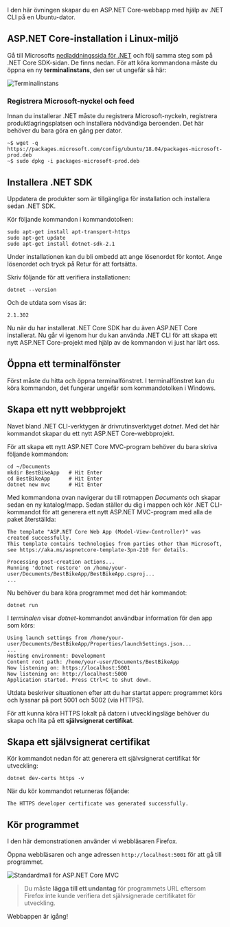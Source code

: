 I den här övningen skapar du en ASP.NET Core-webbapp med hjälp av .NET CLI på en Ubuntu-dator.

## <a name="aspnet-core-installation-on-linux-environment"></a>ASP.NET Core-installation i Linux-miljö

Gå till Microsofts [nedladdningssida för .NET](https://www.microsoft.com/net/download) och följ samma steg som på .NET Core SDK-sidan. De finns nedan. För att köra kommandona måste du öppna en ny **terminalinstans**, den ser ut ungefär så här:

![Terminalinstans](../media-draft/5-terminal-instance.PNG)

### <a name="register-microsoft-key-and-feed"></a>Registrera Microsoft-nyckel och feed

Innan du installerar .NET måste du registrera Microsoft-nyckeln, registrera produktlagringsplatsen och installera nödvändiga beroenden. Det här behöver du bara göra en gång per dator.

```console
~$ wget -q https://packages.microsoft.com/config/ubuntu/18.04/packages-microsoft-prod.deb
~$ sudo dpkg -i packages-microsoft-prod.deb
```

## <a name="install-the-net-sdk"></a>Installera .NET SDK

Uppdatera de produkter som är tillgängliga för installation och installera sedan .NET SDK.

Kör följande kommandon i kommandotolken:

```console
sudo apt-get install apt-transport-https
sudo apt-get update
sudo apt-get install dotnet-sdk-2.1
```

Under installationen kan du bli ombedd att ange lösenordet för kontot. Ange lösenordet och tryck på Retur för att fortsätta.

Skriv följande för att verifiera installationen:

```console
dotnet --version
```

Och de utdata som visas är:

```console
2.1.302
```

Nu när du har installerat .NET Core SDK har du även ASP.NET Core installerat. Nu går vi igenom hur du kan använda .NET CLI för att skapa ett nytt ASP.NET Core-projekt med hjälp av de kommandon vi just har lärt oss.

## <a name="open-a-terminal-window"></a>Öppna ett terminalfönster

Först måste du hitta och öppna terminalfönstret. I terminalfönstret kan du köra kommandon, det fungerar ungefär som kommandotolken i Windows.

## <a name="create-a-new-web-project"></a>Skapa ett nytt webbprojekt

Navet bland .NET CLI-verktygen är drivrutinsverktyget *dotnet*. Med det här kommandot skapar du ett nytt ASP.NET Core-webbprojekt.

För att skapa ett nytt ASP.NET Core MVC-program behöver du bara skriva följande kommandon:

```console
cd ~/Documents
mkdir BestBikeApp   # Hit Enter
cd BestBikeApp      # Hit Enter
dotnet new mvc      # Hit Enter
```

Med kommandona ovan navigerar du till rotmappen *Documents* och skapar sedan en ny katalog/mapp. Sedan ställer du dig i mappen och kör .NET CLI-kommandot för att generera ett nytt ASP.NET MVC-program med alla de paket återställda:

```console
The template "ASP.NET Core Web App (Model-View-Controller)" was created successfully.
This template contains technologies from parties other than Microsoft, see https://aka.ms/aspnetcore-template-3pn-210 for details.

Processing post-creation actions...
Running 'dotnet restore' on /home/your-user/Documents/BestBikeApp/BestBikeApp.csproj...
...
```

Nu behöver du bara köra programmet med det här kommandot:

```console
dotnet run
```

I *terminalen* visar *dotnet*-kommandot användbar information för den app som körs:

```console
Using launch settings from /home/your-user/Documents/BestBikeApp/Properties/launchSettings.json...
...
Hosting environment: Development
Content root path: /home/your-user/Documents/BestBikeApp
Now listening on: https://localhost:5001
Now listening on: http://localhost:5000
Application started. Press Ctrl+C to shut down.
```

Utdata beskriver situationen efter att du har startat appen: programmet körs och lyssnar på port 5001 och 5002 (via HTTPS).

För att kunna köra HTTPS lokalt på datorn i utvecklingsläge behöver du skapa och lita på ett **självsignerat certifikat**.

## <a name="create-a-self-signed-certificate"></a>Skapa ett självsignerat certifikat

Kör kommandot nedan för att generera ett självsignerat certifikat för utveckling:

```console
dotnet dev-certs https -v
```

När du kör kommandot returneras följande:

```console
The HTTPS developer certificate was generated successfully.
```

## <a name="run-the-application"></a>Kör programmet

I den här demonstrationen använder vi webbläsaren Firefox.

Öppna webbläsaren och ange adressen `http://localhost:5001` för att gå till programmet.

![Standardmall för ASP.NET Core MVC](../media-draft/5-asp-core-mvc-default-template.PNG)

> Du måste **lägga till ett undantag** för programmets URL eftersom Firefox inte kunde verifiera det självsignerade certifikatet för utveckling.

Webbappen är igång!
